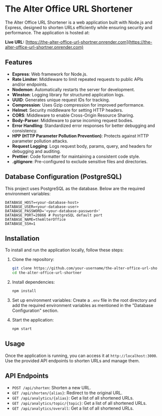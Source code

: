 # The Alter Office URL Shortener

The Alter Office URL Shortener is a web application built with Node.js and Express, designed to shorten URLs efficiently while ensuring security and performance. The application is hosted at:

**Live URL:** [https://the-alter-office-url-shortner.onrender.com](https://the-alter-office-url-shortner.onrender.com)

## Features

- **Express**: Web framework for Node.js.
- **Rate Limiter**: Middleware to limit repeated requests to public APIs and/or endpoints.
- **Nodemon**: Automatically restarts the server for development.
- **Winston**: Logging library for structured application logs.
- **UUID**: Generates unique request IDs for tracking.
- **Compression**: Uses Gzip compression for improved performance.
- **Helmet**: Security middleware for setting HTTP headers.
- **CORS**: Middleware to enable Cross-Origin Resource Sharing.
- **Body-Parser**: Middleware to parse incoming request bodies.
- **Error Handling**: Standardized error responses for better debugging and consistency.
- **HPP (HTTP Parameter Pollution Prevention)**: Protects against HTTP parameter pollution attacks.
- **Request Logging**: Logs request body, params, query, and headers for debugging and auditing.
- **Prettier**: Code formatter for maintaining a consistent code style.
- **.gitignore**: Pre-configured to exclude sensitive files and directories.

## Database Configuration (PostgreSQL)

This project uses PostgreSQL as the database. Below are the required environment variables:

```env
DATABASE_HOST=<your-database-host>
DATABASE_USER=<your-database-user>
DATABASE_PASSWORD='<your-database-password>'
DATABASE_PORT=20866 # PostgreSQL default port
DATABASE_NAME=theAlterOffice
DATABASE_SSH=1
```

## Installation

To install and run the application locally, follow these steps:

1. Clone the repository:

    ```sh
    git clone https://github.com/your-username/the-alter-office-url-shortner.git
    cd the-alter-office-url-shortner
    ```

2. Install dependencies:

    ```sh
    npm install
    ```

3. Set up environment variables:
   Create a `.env` file in the root directory and add the required environment variables as mentioned in the "Database Configuration" section.

4. Start the application:
    ```sh
    npm start
    ```

## Usage

Once the application is running, you can access it at `http://localhost:3000`. Use the provided API endpoints to shorten URLs and manage them.

## API Endpoints

- `POST /api/shorten`: Shorten a new URL.
- `GET /api/shorten/{alias}`: Redirect to the original URL.
- `GET /api/analytics/{alias}`: Get a list of all shortened URLs.
- `GET /api/analytics/topic/{topic}`: Get a list of all shortened URLs.
- `GET /api/analytics/overall`: Get a list of all shortened URLs.

